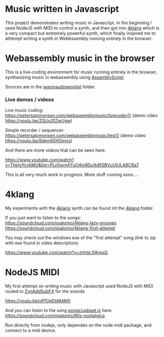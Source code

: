 Music written in Javascript
===========================

This project demonstrates writing music in Javascript. In the beginning I used NodeJS with MIDI to control a synth, and then got into [4klang](https://github.com/hzdgopher/4klang/) which is a very compact but extremely powerful synth, which finally inspired me to atttempt writing a synth in WebAssembly running entirely in the browser.

# Webassembly music in the browser

This is a live-coding environment for music running entirely in the browser, synthesizing music in webassembly using [AssemblyScript](https://docs.assemblyscript.org/).

Sources are in the [wasmaudioworklet](wasmaudioworklet) folder.

### Live demos / videos

Live music coding:
https://petersalomonsen.com/webassemblymusic/livecodev1/ (demo video https://youtu.be/ZQUo2fZwUgw)

Simple recorder / sequencer:
https://petersalomonsen.com/webassemblymusic/test1/ (demo video https://youtu.be/6dem1GHOmos)

And there are more videos that can be seen here:

https://www.youtube.com/watch?v=ThkIgYcvkMU&list=PLv5wm4YuO4IxRDu1k8fSBVuUlULA8CRa7

This is all very much work in progress. More stuff coming soon....

# 4klang

My experiments with the [4klang](https://github.com/hzdgopher/4klang/) synth can be found int the [4klang](4klang) folder.

If you just want to listen to the songs:
https://soundcloud.com/psalomo/4klang-lazy-grooves
https://soundcloud.com/psalomo/4klang-first-attempt

You may check out the windows exe of the "first attempt" song (link to zip with exe found in video description):

https://www.youtube.com/watch?v=zHrbLSjKmxQ

# NodeJS MIDI

My first attempt on writing music with Javascript used NodeJS with MIDI routed to [ZynAddSubFX](http://zynaddsubfx.sourceforge.net/) for the sounds

https://youtu.be/oPfOeEbM4M0

And you can listen to the song [songs/upbeat.js](songs/upbeat.js) here: 
https://soundcloud.com/psalomo/80s-nostalgica

Run directly from nodejs, only dependes on the node midi package, and connect to a midi device.
